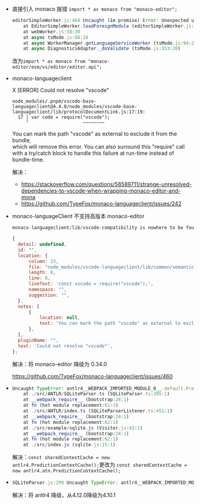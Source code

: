 - 直接引入 monaco 报错
  `import * as monaco from "monaco-editor";` 

  ```js
  editorSimpleWorker.js:469 Uncaught (in promise) Error: Unexpected usage
      at EditorSimpleWorker.loadForeignModule (editorSimpleWorker.js:469:31)
      at webWorker.js:38:30
      at async tsMode.js:88:16
      at async WorkerManager.getLanguageServiceWorker (tsMode.js:94:20)
      at async DiagnosticsAdapter._doValidate (tsMode.js:353:20)
  ```

  改为`import * as monaco from "monaco-editor/esm/vs/editor/editor.api";`

- monaco-languageclient

  X [ERROR] Could not resolve "vscode"

      node_modules/.pnpm/vscode-base-languageclient@4.4.0/node_modules/vscode-base-languageclient/lib/protocolDocumentLink.js:17:19:
        17 │ var code = require("vscode");
           ╵                    ~~~~~~~~

    You can mark the path "vscode" as external to exclude it from the bundle,   
    which will remove this error. You can also surround this "require" call     
    with a try/catch block to handle this failure at run-time instead of        
    bundle-time.

  解决：
  
  - https://stackoverflow.com/questions/56589711/strange-unresolved-dependencies-to-vscode-when-wrapping-monaco-editor-and-mona
  - https://github.com/TypeFox/monaco-languageclient/issues/242
  
- monaco-languageClient 不支持高版本 monaco-editor 

  ```js
  monaco-languageclient/lib/vscode-compatibility is nowhere to be found.
  
  {
  	detail: undefined,
  	id: "",
  	location: {
  		column: 23,
  		file: "node_modules/vscode-languageclient/lib/common/semanticTokens.js",
  		length: 8,
  		line: 8,
  		lineText: 'const vscode = require("vscode");',
  		namespace: "",
  		suggestion: "",
  	},
  	notes: [
  		{
  			location: null,
  			text: 'You can mark the path "vscode" as external to exclude it from the bundle, which will remove this error. You can also surround this "require" call with a try/catch block to handle this failure at run-time instead of bundle-time.',
  		},
  	],
  	pluginName: "",
  	text: 'Could not resolve "vscode"',
  };
  ```

  解决：将 monaco-editor 降级为 0.34.0

  https://github.com/TypeFox/monaco-languageclient/issues/460
  
- ```js
  Uncaught TypeError: antlr4__WEBPACK_IMPORTED_MODULE_0__.default.PredictionContextCache is not a constructor
      at ./src/ANTLR/SQLiteParser.ts (SQLiteParser.ts:395:1)
      at __webpack_require__ (bootstrap:24:1)
      at fn (hot module replacement:62:1)
      at ./src/ANTLR/index.ts (SQLiteParserListener.ts:451:1)
      at __webpack_require__ (bootstrap:24:1)
      at fn (hot module replacement:62:1)
      at ./src/example/sqlite.js (Visitor.js:42:1)
      at __webpack_require__ (bootstrap:24:1)
      at fn (hot module replacement:62:1)
      at ./src/index.js (sqlite.js:15:1)
  ```

  解决：`const sharedContextCache = new antlr4.PredictionContextCache();`更改为 `const sharedContextCache = new antlr4.atn.PredictionContextCache();`

- ```js
  SQLiteParser.js:299 Uncaught TypeError: antlr4__WEBPACK_IMPORTED_MODULE_0__.default.PredictionContextCache is not a constructor
  ```

  解决：将 antlr4 降级，从4.12.0降级为4.10.1